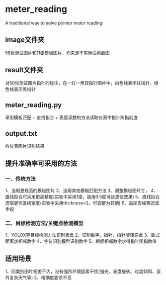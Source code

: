 # meter_reading
A traditional way to solve pointer meter reading
## image文件夹
58张测试图片和11张模板图片，均来源于实际拍照截图
## result文件夹
对58张测试图片指针的标注，在一红一黑双指针图片中，白色线表示红指针，绿色线表示黑指针
## meter_reading.py
采用模板匹配 + 直线拟合 + 表盘读数的方法读取仪表中指针所指刻度
## output.txt
各仪表图片识别结果

## 提升准确率可采用的方法

### 一、传统方法
1、选用更规范的模板图片
2、选用其他模板匹配方法
3、调整模板图尺寸，
4、直线拟合时采用更高精度(实验中采用1度，选用0.5度可达更佳效果)
5、直线拟合选取更优直线宽度(实验中采用thickness=2，可调整为其他)
6、高斯去噪等滤波手段

### 二、目标检测方法/关键点检测模型
1、YOLOX等目标检测方法识别表盘 2、识别数字、指针、指针旋转原点 3、欧式距离求相邻数字 4、字符识别模型识别数字 5、根据相邻数字求得指针所指数值

## 适用场景
1、同类别图片相差不大，没有强烈环境因素干扰(强光、表盘旋转、过度倾斜、室外复杂天气等)
2、精确度要求不高
